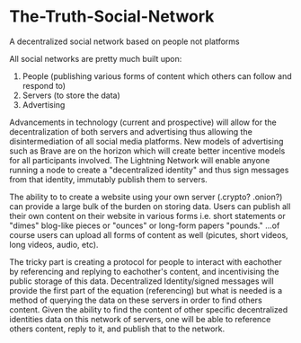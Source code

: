 # The-Truth-Social-Network
A decentralized social network based on people not platforms

All social networks are pretty much built upon: 
  1. People (publishing various forms of content which others can follow and respond to)
  2. Servers (to store the data)
  3. Advertising
 
Advancements in technology (current and prospective) will allow for the decentralization of both servers and advertising thus allowing the disintermediation of all social media platforms. New models of advertising such as Brave are on the horizon which will create better incentive models for all participants involved. The Lightning Network will enable anyone running a node to create a "decentralized identity" and thus sign messages from that identity, immutably publish them to servers.

The ability to to create a website using your own server (.crypto? .onion?) can provide a large bulk of the burden on storing data. Users can publish all their own content on their website in various forms i.e. short statements or "dimes" blog-like pieces or "ounces" or long-form papers "pounds." ...of course users can upload all forms of content as well (picutes, short videos, long videos, audio, etc).

The tricky part is creating a protocol for people to interact with eachother by referencing and replying to eachother's content, and incentivising the public storage of this data. Decentralized Identity/signed messages will provide the first part of the equation (referencing) but what is needed is a method of querying the data on these servers in order to find others content. Given the ability to find the content of other specific decentralized identities data on this network of servers, one will be able to reference others content, reply to it, and publish that to the network. 
